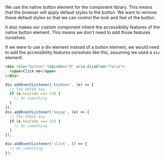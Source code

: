 We use the native button element for the component library. This means that the browser will apply default styles to the button. We want to remove these default styles so that we can control the look and feel of the button.

It also makes our custom component inherit the accessibility features of the native button element. This means we don't need to add those features ourselves.

If we were to use a div element instead of a button element, we would need to add the accessibility features ourselves like this, assuming we used a `div` element:

```html
<div role="button" tabindex="0" aria-disabled="false">
  <span>Click me</span>
</div>
```

```js
div.addEventListener('keydown', (e) => {
  // The ENTER key
  if (e.keyCode === 13) {
    // do something
  }
});
div.addEventListener('keyup', (e) => {
  // The SPACE key
  if (e.keyCode === 32) {
    // do something
  }
});

div.addEventListener('click', () => {
  // do something
});
```
